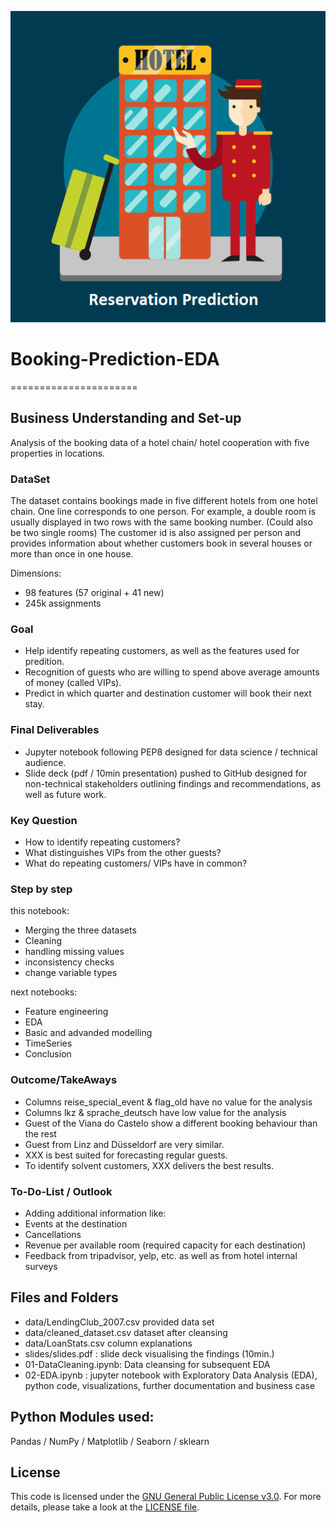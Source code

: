![logo](https://github.com/argv1/Booking-Prediction-EDA/blob/master/img/logo_reservation_prediction.png)
# Booking-Prediction-EDA
======================

## Business Understanding and Set-up
Analysis of the booking data of a hotel chain/ hotel cooperation with five properties in locations.

### DataSet
The dataset contains bookings made in five different hotels from one hotel chain.
One line corresponds to one person. For example, a double room is usually displayed in two rows with the same booking number. (Could also be two single rooms)
The customer id is also assigned per person and provides information about whether customers book in several houses or more than once in one house.

Dimensions:
- 98 features (57 original + 41 new)
- 245k assignments


### Goal
- Help identify repeating customers, as well as the features used for predition.
- Recognition of guests who are willing to spend above average amounts of money (called VIPs). 
- Predict in which quarter and destination customer will book their next stay.


### Final Deliverables
- Jupyter notebook following PEP8 designed for data science / technical audience.
- Slide deck (pdf / 10min presentation) pushed to GitHub designed for non-technical stakeholders outlining findings and recommendations, as well as future work.


### Key Question
- How to identify repeating customers?
- What distinguishes VIPs from the other guests?
- What do repeating customers/ VIPs have in common?


### Step by step
this notebook:
- Merging the three datasets
- Cleaning
 - handling missing values
 - inconsistency checks
 - change variable types

next notebooks:
- Feature engineering
- EDA
- Basic and advanded modelling
- TimeSeries
- Conclusion


### Outcome/TakeAways
- Columns reise_special_event & flag_old have no value for the analysis
- Columns lkz & sprache_deutsch have low value for the analysis
- Guest of the Viana do Castelo show a different booking behaviour than the rest
- Guest from Linz and Düsseldorf are very similar. 
- XXX is best suited for forecasting regular guests.
- To identify solvent customers, XXX delivers the best results.


### To-Do-List / Outlook
- Adding additional information like:
 - Events at the destination
 - Cancellations
 - Revenue per available room (required capacity for each destination)
 - Feedback from tripadvisor, yelp, etc. as well as from hotel internal surveys


## Files and Folders
- data/LendingClub_2007.csv provided data set
- data/cleaned_dataset.csv dataset after cleansing
- data/LoanStats.csv column explanations
- slides/slides.pdf : slide deck visualising the findings (10min.)
- 01-DataCleaning.ipynb: Data cleansing for subsequent EDA
- 02-EDA.ipynb : jupyter notebook with Exploratory Data Analysis (EDA), python code, visualizations, further documentation and business case


## Python Modules used:
Pandas / NumPy / Matplotlib / Seaborn / sklearn


## License
This code is licensed under the [GNU General Public License v3.0](https://choosealicense.com/licenses/gpl-3.0/). 
For more details, please take a look at the [LICENSE file](https://github.com/argv1/LendingClub-EDA/blob/master/LICENSE).

